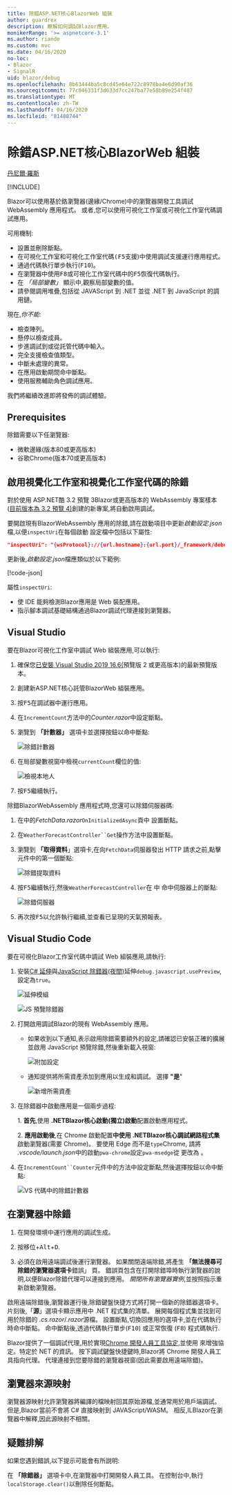 ```yaml
---
title: 除錯ASP.NET核心BlazorWeb 組裝
author: guardrex
description: 瞭解如何調試Blazor應用。
monikerRange: '>= aspnetcore-3.1'
ms.author: riande
ms.custom: mvc
ms.date: 04/16/2020
no-loc:
- Blazor
- SignalR
uid: blazor/debug
ms.openlocfilehash: 8b63444ba5c8cd45e64e722c8978ba4e6d90af36
ms.sourcegitcommit: 77c046331f3d633d7cc247ba77e58b89e254f487
ms.translationtype: MT
ms.contentlocale: zh-TW
ms.lasthandoff: 04/16/2020
ms.locfileid: "81488744"
---
```

# <a name="debug-aspnet-core-opno-locblazor-webassembly"></a>除錯ASP.NET核心BlazorWeb 組裝

[丹尼爾·羅斯](https://github.com/danroth27)

[!INCLUDE[](~/includes/blazorwasm-preview-notice.md)]

Blazor可以使用基於鉻瀏覽器(邊緣/Chrome)中的瀏覽器開發工具調試 WebAssembly 應用程式。  或者,您可以使用可視化工作室或可視化工作室代碼調試應用。

可用機制:

* 設置並刪除斷點。
* 在可視化工作室和可視化工作室代碼<kbd>(F5</kbd>支援)中使用調試支援運行應用程式。
* 通過代碼執行單步執行(<kbd>F10</kbd>)。
* 在瀏覽器中使用<kbd>F8</kbd>或可視化工作室代碼中的<kbd>F5</kbd>恢復代碼執行。
* 在 *「局部變數」* 顯示中,觀察局部變數的值。
* 請參閱調用堆疊,包括從 JAVAScript 到 .NET 並從 .NET 到 JavaScript 的調用鏈。

現在,*你不能*:

* 檢查陣列。
* 懸停以檢查成員。
* 步進調試到或從託管代碼中輸入。
* 完全支援檢查值類型。
* 中斷未處理的異常。
* 在應用啟動期間命中斷點。
* 使用服務輔助角色調試應用。

我們將繼續改進即將發佈的調試體驗。

## <a name="prerequisites"></a>Prerequisites

除錯需要以下任瀏覽器:

* 微軟邊緣(版本80或更高版本)
* 谷歌Chrome(版本70或更高版本)

## <a name="enable-debugging-for-visual-studio-and-visual-studio-code"></a>啟用視覺化工作室和視覺化工作室代碼的除錯

對於使用 ASP.NET酷 3.2 預覽 3Blazor或更高版本的 WebAssembly 專案樣本([目前版本為 3.2 預覽 4)](xref:blazor/get-started)創建的新專案,將自動啟用調試。

要開啟現有BlazorWebAssembly 應用的除錯,請在啟動項目中更新*啟動設定.json*檔,以便`inspectUri`在每個啟動 設定檔中包括以下屬性:

```json
"inspectUri": "{wsProtocol}://{url.hostname}:{url.port}/_framework/debug/ws-proxy?browser={browserInspectUri}"
```

更新後,*啟動設定.json*檔應類似於以下範例:

[!code-json[](debug/launchSettings.json?highlight=14,22)]

屬性`inspectUri`:

* 使 IDE 能夠檢測Blazor應用是 Web 裝配應用。
* 指示腳本調試基礎結構通過Blazor調試代理連接到瀏覽器。

## <a name="visual-studio"></a>Visual Studio

要在Blazor可視化工作室中調試 Web 組裝應用,可以執行:

1. 確保您[已安裝 Visual Studio 2019 16.6(](https://visualstudio.com/preview)預覽版 2 或更高版本)的最新預覽版本。
1. 創建新ASP.NET核心託管BlazorWeb 組裝應用。
1. 按<kbd>F5</kbd>在調試器中運行應用。
1. 在`IncrementCount`方法中的*Counter.razor*中設定斷點。
1. 瀏覽到 **「計數器」** 選項卡並選擇按鈕以命中斷點:

   ![除錯計數器](https://devblogs.microsoft.com/aspnet/wp-content/uploads/sites/16/2020/03/vs-debug-counter.png)

1. 在局部變數視窗中檢視`currentCount`欄位的值:

   ![檢視本地人](https://devblogs.microsoft.com/aspnet/wp-content/uploads/sites/16/2020/03/vs-debug-locals.png)

1. 按<kbd>F5</kbd>繼續執行。

除錯BlazorWebAssembly 應用程式時,您還可以除錯伺服器碼:

1. 在中的*FetchData.razor*`OnInitializedAsync`頁中 設置斷點。
1. 在`WeatherForecastController``Get`操作方法中設置斷點。
1. 瀏覽到 **「取得資料**」選項卡,在向`FetchData`伺服器發出 HTTP 請求之前,點擊元件中的第一個斷點:

   ![除錯提取資料](https://devblogs.microsoft.com/aspnet/wp-content/uploads/sites/16/2020/03/vs-debug-fetch-data.png)

1. 按<kbd>F5</kbd>繼續執行,然後`WeatherForecastController`在 中 命中伺服器上的斷點:

   ![除錯伺服器](https://devblogs.microsoft.com/aspnet/wp-content/uploads/sites/16/2020/03/vs-debug-server.png)

1. 再次按<kbd>F5</kbd>以允許執行繼續,並查看已呈現的天氣預報表。

## <a name="visual-studio-code"></a>Visual Studio Code

要在可視化Blazor工作室代碼中調試 Web 組裝應用,請執行:
 
1. 安裝[C# 延伸](https://marketplace.visualstudio.com/items?itemName=ms-dotnettools.csharp)與[JavaScript 除錯器(夜間)](https://marketplace.visualstudio.com/items?itemName=ms-vscode.js-debug-nightly)延伸`debug.javascript.usePreview`, 設定為`true`。

   ![延伸模組](https://devblogs.microsoft.com/aspnet/wp-content/uploads/sites/16/2020/03/vscode-extensions.png)

   ![JS 預覽除錯器](https://devblogs.microsoft.com/aspnet/wp-content/uploads/sites/16/2020/03/vscode-js-use-preview.png)

1. 打開啟用調試Blazor的現有 WebAssembly 應用。

   * 如果收到以下通知,表示啟用除錯需要額外的設定,請確認已安裝正確的擴展並啟用 JavaScript 預覽除錯,然後重新載入視窗:

     ![附加設定](https://devblogs.microsoft.com/aspnet/wp-content/uploads/sites/16/2020/03/vscode-additional-setup.png)

   * 通知提供將所需資產添加到應用以生成和調試。 選擇 **"是**"

     ![新增所需資產](https://devblogs.microsoft.com/aspnet/wp-content/uploads/sites/16/2020/03/vscode-required-assets.png)

1. 在除錯器中啟動應用是一個兩步過程:

   1\. **首先**,使用 **.NETBlazor核心啟動(獨立)啟動**配置啟動應用程式。

   2\. **應用啟動後**,在 Chrome 啟動配置**中使用 .NETBlazor核心調試網路程式集**啟動瀏覽器(需要 Chrome)。 要使用 Edge 而不是`type`Chrome, 請將 *.vscode/launch.json*中的啟動`pwa-chrome`設定`pwa-msedge`從 更改為 。

1. 在`IncrementCount``Counter`元件中的方法中設定斷點,然後選擇按鈕以命中斷點:

   ![VS 代碼中的除錯計數器](https://devblogs.microsoft.com/aspnet/wp-content/uploads/sites/16/2020/03/vscode-debug-counter.png)

## <a name="debug-in-the-browser"></a>在瀏覽器中除錯

1. 在開發環境中運行應用的調試生成。

1. 按<kbd>移位</kbd>+<kbd>Alt</kbd>+<kbd>D</kbd>.

1. 必須在啟用遠端調試後運行瀏覽器。 如果關閉遠端除錯,將產生 **「無法搜尋可除錯的瀏覽器選項卡**錯誤」 頁。 錯誤頁包含在打開除錯埠時執行瀏覽器的說明,以便Blazor除錯代理可以連接到應用。 *關閉所有瀏覽器實例*,並按照指示重新啟動瀏覽器。

啟用遠端除錯後,瀏覽器運行後,除錯鍵盤快捷方式將打開一個新的除錯器選項卡。片刻後,「**源**」選項卡顯示應用中 .NET 程式集的清單。 展開每個程式集並找到可用於除錯的 *.cs.razor*/*.razor*源檔。 設置斷點,切換回應用的選項卡,並在代碼執行時命中斷點。 命中斷點後,透過代碼執行單步(<kbd>F10</kbd>) 或正常恢復 (<kbd>F8</kbd>) 程式碼執行.

Blazor提供了一個調試代理,用於實現[Chrome 開發人員工具協定](https://chromedevtools.github.io/devtools-protocol/),並使用 來增強協定。特定於 NET 的資訊。 按下調試鍵盤快捷鍵時,Blazor將 Chrome 開發人員工具指向代理。 代理連接到您要除錯的瀏覽器視窗(因此需要啟用遠端除錯)。

## <a name="browser-source-maps"></a>瀏覽器來源映射

瀏覽器源映射允許瀏覽器將編譯的檔映射回其原始源檔,並通常用於用戶端調試。 但是,Blazor當前不會將 C# 直接映射到 JAVAScript/WASM。 相反,ILBlazor在瀏覽器中解釋,因此源映射不相關。

## <a name="troubleshoot"></a>疑難排解

如果您遇到錯誤,以下提示可能會有所説明:

在 **「除錯器」** 選項卡中,在瀏覽器中打開開發人員工具。 在控制台中,執行`localStorage.clear()`以刪除任何斷點。
